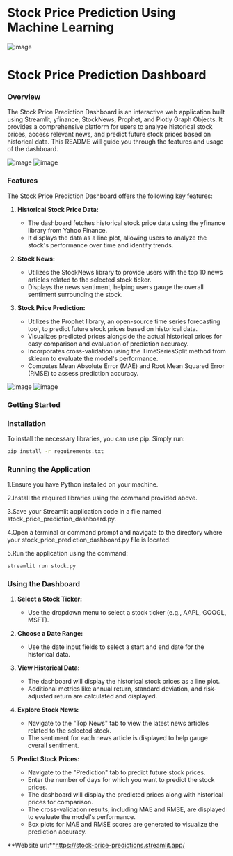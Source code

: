 # Stock Price Prediction Using Machine Learning

![image](https://github.com/sai-annadi/Stock-price-prediction/assets/111168434/196f775e-c320-427d-8402-80656605529a)

# Stock Price Prediction Dashboard

### Overview
The Stock Price Prediction Dashboard is an interactive web application built using Streamlit, yfinance, StockNews, Prophet, and Plotly Graph Objects. It provides a comprehensive platform for users to analyze historical stock prices, access relevant news, and predict future stock prices based on historical data. This README will guide you through the features and usage of the dashboard.

![image](https://github.com/sai-annadi/Stock-price-prediction-Using-Machine-Learning/assets/111168434/492ecb07-a07b-4c37-806c-d254013bd129)
![image](https://github.com/sai-annadi/Stock-price-prediction-Using-Machine-Learning/assets/111168434/cda71d04-8c17-4233-a79c-c20c72a54ae0)

### Features
The Stock Price Prediction Dashboard offers the following key features:

1. **Historical Stock Price Data:**
   - The dashboard fetches historical stock price data using the yfinance library from Yahoo Finance.
   - It displays the data as a line plot, allowing users to analyze the stock's performance over time and identify trends.

2. **Stock News:**
   - Utilizes the StockNews library to provide users with the top 10 news articles related to the selected stock ticker.
   - Displays the news sentiment, helping users gauge the overall sentiment surrounding the stock.

3. **Stock Price Prediction:**

   - Utilizes the Prophet library, an open-source time series forecasting tool, to predict future stock prices based on historical data.
   - Visualizes predicted prices alongside the actual historical prices for easy comparison and evaluation of prediction accuracy.
   - Incorporates cross-validation using the TimeSeriesSplit method from sklearn to evaluate the model's performance.
   - Computes Mean Absolute Error (MAE) and Root Mean Squared Error (RMSE) to assess prediction accuracy.

![image](https://github.com/sai-annadi/Stock-price-prediction-Using-Machine-Learning/assets/111168434/495dded6-2ec8-4b20-82e1-8f9cd0e79bb1)
![image](https://github.com/sai-annadi/Stock-price-prediction-Using-Machine-Learning/assets/111168434/568610ea-5885-48d4-bd90-45a57f1558f0)


### Getting Started

### Installation
To install the necessary libraries, you can use pip. Simply run:
```bash
pip install -r requirements.txt
```

### Running the Application

1.Ensure you have Python installed on your machine.

2.Install the required libraries using the command provided above.

3.Save your Streamlit application code in a file named stock_price_prediction_dashboard.py.

4.Open a terminal or command prompt and navigate to the directory where your stock_price_prediction_dashboard.py file is located.

5.Run the application using the command:
```bash
streamlit run stock.py
```

### Using the Dashboard

1. **Select a Stock Ticker:**
   - Use the dropdown menu to select a stock ticker (e.g., AAPL, GOOGL, MSFT).

2. **Choose a Date Range:**
   - Use the date input fields to select a start and end date for the historical data.

3. **View Historical Data:**
   - The dashboard will display the historical stock prices as a line plot.
   - Additional metrics like annual return, standard deviation, and risk-adjusted return are calculated and displayed.

4. **Explore Stock News:**
   - Navigate to the "Top News" tab to view the latest news articles related to the selected stock.
   - The sentiment for each news article is displayed to help gauge overall sentiment.

5. **Predict Stock Prices:**
   - Navigate to the "Prediction" tab to predict future stock prices.
   - Enter the number of days for which you want to predict the stock prices.
   - The dashboard will display the predicted prices along with historical prices for comparison.
   - The cross-validation results, including MAE and RMSE, are displayed to evaluate the model's performance.
   - Box plots for MAE and RMSE scores are generated to visualize the prediction accuracy.

**Website url:**https://stock-price-predictions.streamlit.app/


